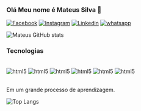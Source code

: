 ### Olá Meu nome é Mateus Silva 🤙  

[![Facebook](https://img.shields.io/badge/Facebook-1877F2?style=for-the-badge&logo=facebook&logoColor=white)](https://www.facebook.com/profile.php?id=61560879813394)
[![Instagram](https://img.shields.io/badge/Instagram-E4405F?style=for-the-badge&logo=instagram&logoColor=white)](https://www.instagram.com/mateusdevsilva/)
[![Linkedin](https://img.shields.io/badge/LinkedIn-0077B5?style=for-the-badge&logo=linkedin&logoColor=white)](https://www.linkedin.com/in/mateus-silva-8a3525137/)
[![whatsapp](https://img.shields.io/badge/WhatsApp-25D366?style=for-the-badge&logo=whatsapp&logoColor=white)](https://api.whatsapp.com/send?phone=5571992577050&text=sua%20mensagem)

![Mateus GitHub stats](https://github-readme-stats.vercel.app/api?username=mmansilva08&show_icons=true&theme=onedark)

### Tecnologias 

<div style="display:inline_block"> <br/>
<img align="center" alt="html5" src="https://img.shields.io/badge/HTML5-E34F26?style=for-the-badge&logo=html5&logoColor=white"/>

<img align="center" alt="html5" src="https://img.shields.io/badge/CSS3-1572B6?style=for-the-badge&logo=css3&logoColor=white"/>

<img align="center" alt="html5" src="https://img.shields.io/badge/JavaScript-F7DF1E?style=for-the-badge&logo=javascript&logoColor=black"/>

<img align="center" alt="html5" src="https://img.shields.io/badge/Python-14354C?style=for-the-badge&logo=python&logoColor=white"/>

<img align="center" alt="html5" src="https://img.shields.io/badge/Microsoft_SQL_Server-CC2927?style=for-the-badge&logo=microsoft-sql-server&logoColor=white"/>

<img align="center" alt="html5" src="https://img.shields.io/badge/Power%20BI-F2C811?style=for-the-badge&logo=power-bi&logoColor=black"/>

</div><br/>

Em um grande processo de aprendizagem.

![Top Langs](https://github-readme-stats.vercel.app/api/top-langs/?username=mmansilva08&size_weight=0.5&count_weight=0.5)


